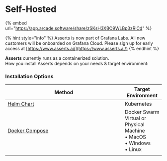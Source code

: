 # Self-Hosted

{% embed url="https://app.arcade.software/share/zSKsH3XBO9WLBp3zRlCd" %}

{% hint style="info" %}
Asserts is now part of Grafana Labs. All new customers will be onboarded on Grafana Cloud. Please sign up for early access at [https://www.asserts.ai/](https://www.asserts.ai/)
{% endhint %}

**Asserts** currently runs as a containerized solution.\
How you install Asserts depends on your needs & target environment:

### Installation Options

<table><thead><tr><th width="361">Method</th><th>Target Environment</th></tr></thead><tbody><tr><td><a href="helm-chart.md">Helm Chart</a></td><td>Kubernetes</td></tr><tr><td><a href="docker-compose.md">Docker Compose</a></td><td>Docker Swarm<br>Virtual or Physical Machine <br>  • MacOS<br>  • Windows<br>  • Linux</td></tr><tr><td></td><td></td></tr></tbody></table>
